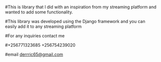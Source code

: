 #This is library that l did with an inspiration from my streaming platform and wanted to add some functionality.

#This library was developed using the Django framework and you can easily add it to any streaming platform

#For any inquiries contact me 

#+256771323685 +256754239020 

#email derrric65@gmail.com
